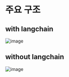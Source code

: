 # 주요 구조
## with langchain
![image](https://github.com/r01ex/Book-rec-with-LLM-refactored/images/with_langchain_architecture.png)
## without langchain
![image](https://github.com/r01ex/Book-rec-with-LLM-refactored/images/without_langchain_architecture.png)
